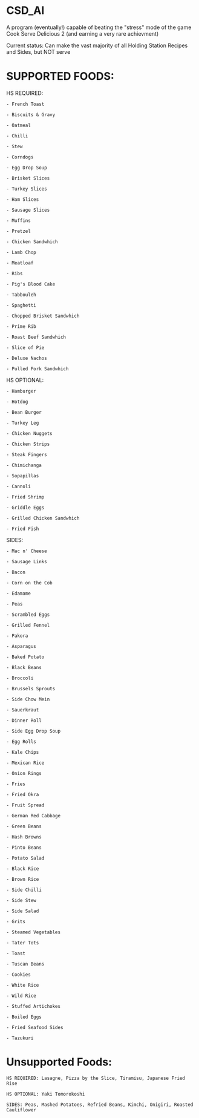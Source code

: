 # CSD_AI
A program (eventually!) capable of beating the "stress" mode of the game Cook Serve Delicious 2 (and earning a very rare achievment)

Current status: Can make the vast majority of all Holding Station Recipes and Sides, but NOT serve

# SUPPORTED FOODS:

  HS REQUIRED: 
  
    - French Toast
    
    - Biscuits & Gravy
    
    - Oatmeal
    
    - Chilli
    
    - Stew
    
    - Corndogs
    
    - Egg Drop Soup
    
    - Brisket Slices
    
    - Turkey Slices
    
    - Ham Slices
    
    - Sausage Slices
    
    - Muffins
    
    - Pretzel
    
    - Chicken Sandwhich
    
    - Lamb Chop
    
    - Meatloaf
    
    - Ribs
    
    - Pig's Blood Cake
    
    - Tabbouleh
    
    - Spaghetti
    
    - Chopped Brisket Sandwhich
    
    - Prime Rib
    
    - Roast Beef Sandwhich
    
    - Slice of Pie
    
    - Deluxe Nachos
    
    - Pulled Pork Sandwhich
    
  HS OPTIONAL:
  
    - Hamburger
    
    - Hotdog
    
    - Bean Burger
    
    - Turkey Leg
    
    - Chicken Nuggets
    
    - Chicken Strips
    
    - Steak Fingers
    
    - Chimichanga
    
    - Sopapillas
    
    - Cannoli
    
    - Fried Shrimp
    
    - Griddle Eggs
    
    - Grilled Chicken Sandwhich
    
    - Fried Fish
    
  SIDES:
  
    - Mac n' Cheese
    
    - Sausage Links 
    
    - Bacon
    
    - Corn on the Cob
    
    - Edamame
    
    - Peas
    
    - Scrambled Eggs
    
    - Grilled Fennel
    
    - Pakora
    
    - Asparagus
    
    - Baked Potato
    
    - Black Beans
    
    - Broccoli
    
    - Brussels Sprouts
    
    - Side Chow Mein
    
    - Sauerkraut
    
    - Dinner Roll
    
    - Side Egg Drop Soup
    
    - Egg Rolls
    
    - Kale Chips
    
    - Mexican Rice
    
    - Onion Rings
   
    - Fries
    
    - Fried Okra
    
    - Fruit Spread
    
    - German Red Cabbage
    
    - Green Beans
    
    - Hash Browns
    
    - Pinto Beans
    
    - Potato Salad
    
    - Black Rice
    
    - Brown Rice
    
    - Side Chilli
    
    - Side Stew
    
    - Side Salad
    
    - Grits
    
    - Steamed Vegetables
    
    - Tater Tots
    
    - Toast
    
    - Tuscan Beans
    
    - Cookies
    
    - White Rice
    
    - Wild Rice
    
    - Stuffed Artichokes
    
    - Boiled Eggs
    
    - Fried Seafood Sides
    
    - Tazukuri
    
# Unsupported Foods:

    HS REQUIRED: Lasagne, Pizza by the Slice, Tiramisu, Japanese Fried Rise
    
    HS OPTIONAL: Yaki Tomorokoshi
    
    SIDES: Peas, Mashed Potatoes, Refried Beans, Kimchi, Onigiri, Roasted Cauliflower

